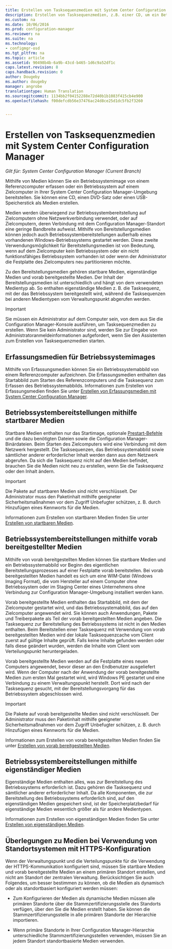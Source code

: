 ```yaml
---
title: Erstellen von Tasksequenzmedien mit System Center Configuration Manager
description: Erstellen von Tasksequenzmedien, z.B. einer CD, um ein Betriebssystem auf einem Zielcomputer in Ihrer Configuration Manager-Umgebung bereitzustellen.
ms.custom: na
ms.date: 10/06/2016
ms.prod: configuration-manager
ms.reviewer: na
ms.suite: na
ms.technology:
- configmgr-osd
ms.tgt_pltfrm: na
ms.topic: article
ms.assetid: 90498b4b-6a9b-43cd-b465-1d6c9a52df1c
caps.latest.revision: 8
caps.handback.revision: 0
author: Dougeby
ms.author: dougeby
manager: angrobe
translationtype: Human Translation
ms.sourcegitcommit: 1134bb2f04152288e72d40b1b1083f415cb4e900
ms.openlocfilehash: f00defcdb56e37476ac24d8ce25d1dc5fb2f3260


---
```

# <a name="create-task-sequence-media-with-system-center-configuration-manager"></a>Erstellen von Tasksequenzmedien mit System Center Configuration Manager

*Gilt für: System Center Configuration Manager (Current Branch)*

Mithilfe von Medien können Sie ein Betriebssystemimage von einem Referenzcomputer erfassen oder ein Betriebssystem auf einem Zielcomputer in Ihrer System Center Configuration Manager-Umgebung bereitstellen. Sie können eine CD, einen DVD-Satz oder einen USB-Speicherstick als Medien erstellen.  

 Medien werden überwiegend zur Betriebssystembereitstellung auf Zielcomputern ohne Netzwerkverbindung verwendet, oder auf Zielcomputern, deren Verbindung mit dem Configuration Manager-Standort eine geringe Bandbreite aufweist. Mithilfe von Bereitstellungsmedien können jedoch auch Betriebssystembereitstellungen außerhalb eines vorhandenen Windows-Betriebssystems gestartet werden. Diese zweite Verwendungsmöglichkeit für Bereitstellungsmedien ist von Bedeutung, wenn auf dem Zielcomputer kein Betriebssystem oder ein nicht funktionsfähiges Betriebssystem vorhanden ist oder wenn der Administrator die Festplatte des Zielcomputers neu partitionieren möchte.  

 Zu den Bereitstellungsmedien gehören startbare Medien, eigenständige Medien und vorab bereitgestellte Medien. Der Inhalt der Bereitstellungsmedien ist unterschiedlich und hängt von dem verwendeten Medientyp ab. So enthalten eigenständige Medien z. B. die Tasksequenz, mit der das Betriebssystem bereitgestellt wird, während die Tasksequenzen bei anderen Medientypen vom Verwaltungspunkt abgerufen werden.  

> [!IMPORTANT]  
>  Sie müssen ein Administrator auf dem Computer sein, von dem aus Sie die Configuration Manager-Konsole ausführen, um Tasksequenzmedien zu erstellen. Wenn Sie kein Administrator sind, werden Sie zur Eingabe von Administratoranmeldeinformationen aufgefordert, wenn Sie den Assistenten zum Erstellen von Tasksequenzmedien starten.  

##  <a name="a-namebkmkplancapturemediaa-capture-media-for-operating-system-images"></a><a name="BKMK_PlanCaptureMedia"></a> Erfassungsmedien für Betriebssystemimages  
 Mithilfe von Erfassungsmedien können Sie ein Betriebssystemabbild von einem Referenzcomputer aufzeichnen. Die Erfassungsmedien enthalten das Startabbild zum Starten des Referenzcomputers und die Tasksequenz zum Erfassen des Betriebssystemabbilds. Informationen zum Erstellen von Erfassungsmedien finden Sie unter [Erstellen von Erfassungsmedien mit System Center Configuration Manager](create-capture-media.md).  

##  <a name="a-namebkmkplanbootablemediaa-bootable-media-operating-system-deployments"></a><a name="BKMK_PlanBootableMedia"></a> Betriebssystembereitstellungen mithilfe startbarer Medien  
 Startbare Medien enthalten nur das Startimage, optionale [Prestart-Befehle](../understand/prestart-commands-for-task-sequence-media.md) und die dazu benötigten Dateien sowie die Configuration Manager-Binärdateien. Beim Starten des Zielcomputers wird eine Verbindung mit dem Netzwerk hergestellt. Die Tasksequenzen, das Betriebssystemabbild sowie sämtlicher anderer erforderlicher Inhalt werden dann aus dem Netzwerk abgerufen. Da sich die Tasksequenz nicht auf den Medien befindet, brauchen Sie die Medien nicht neu zu erstellen, wenn Sie die Tasksequenz oder den Inhalt ändern.  

> [!IMPORTANT]  
>  Die Pakete auf startbaren Medien sind nicht verschlüsselt. Der Administrator muss den Paketinhalt mithilfe geeigneter Sicherheitsmaßnahmen vor dem Zugriff Unbefugter schützen, z. B. durch Hinzufügen eines Kennworts für die Medien.  

 Informationen zum Erstellen von startbaren Medien finden Sie unter [Erstellen von startbaren Medien](create-bootable-media.md).  

##  <a name="a-namebkmkplanprestagedmediaa-prestaged-media-operating-system-deployments"></a><a name="BKMK_PlanPrestagedMedia"></a> Betriebssystembereitstellungen mithilfe vorab bereitgestellter Medien  
 Mithilfe von vorab bereitgestellten Medien können Sie startbare Medien und ein Betriebssystemabbild vor Beginn des eigentlichen Bereitstellungsprozesses auf einer Festplatte vorab bereitstellen. Bei vorab bereitgestellten Medien handelt es sich um eine WIM-Datei (Windows Imaging Format), die vom Hersteller auf einem Computer ohne Betriebssystem oder im Staging Center eines Unternehmens ohne Verbindung zur Configuration Manager-Umgebung installiert werden kann.  

 Vorab bereitgestellte Medien enthalten das Startabbild, mit dem der Zielcomputer gestartet wird, und das Betriebssystemabbild, das auf den Zielcomputer angewendet wird. Sie können auch Anwendungen, Pakete und Treiberpakete als Teil der vorab bereitgestellten Medien angeben. Die Tasksequenz zur Bereitstellung des Betriebssystems ist nicht in den Medien enthalten. Beim Bereitstellen einer Tasksequenz mit Verwendung von vorab bereitgestellten Medien wird der lokale Tasksequenzcache vom Client zuerst auf gültige Inhalte geprüft. Falls keine Inhalte gefunden werden oder falls diese geändert wurden, werden die Inhalte vom Client vom Verteilungspunkt heruntergeladen.  

 Vorab bereitgestellte Medien werden auf die Festplatte eines neuen Computers angewendet, bevor dieser an den Endbenutzer ausgeliefert wird. Wenn der Computer nach der Anwendung der vorab bereitgestellte Medien zum ersten Mal gestartet wird, wird Windows PE gestartet und eine Verbindung zu einem Verwaltungspunkt herstellt. Dort wird nach der Tasksequenz gesucht, mit der Bereitstellungsvorgang für das Betriebssystem abgeschlossen wird.  

> [!IMPORTANT]  
>  Die Pakete auf vorab bereitgestellte Medien sind nicht verschlüsselt. Der Administrator muss den Paketinhalt mithilfe geeigneter Sicherheitsmaßnahmen vor dem Zugriff Unbefugter schützen, z. B. durch Hinzufügen eines Kennworts für die Medien.  

 Informationen zum Erstellen von vorab bereitgestellten Medien finden Sie unter [Erstellen von vorab bereitgestellten Medien](create-prestaged-media.md).  

##  <a name="a-namebkmkplanstandalonemediaa-stand-alone-media-operating-system-deployments"></a><a name="BKMK_PlanStandaloneMedia"></a> Betriebssystembereitstellungen mithilfe eigenständiger Medien  
 Eigenständige Medien enthalten alles, was zur Bereitstellung des Betriebssystems erforderlich ist. Dazu gehören die Tasksequenz und sämtlicher anderer erforderlicher Inhalt. Da alle Komponenten, die zur Bereitstellung des Betriebssystems erforderlich sind, auf den eigenständigen Medien gespeichert sind, ist der Speicherplatzbedarf für eigenständige Medien wesentlich größer als für andere Medientypen.  

 Informationen zum Erstellen von eigenständigen Medien finden Sie unter [Erstellen von eigenständigen Medien](create-stand-alone-media.md).  

## <a name="media-considerations-when-using-site-systems-configured-for-https"></a>Überlegungen zu Medien bei Verwendung von Standortsystemen mit HTTPS-Konfiguration  
 Wenn der Verwaltungspunkt und die Verteilungspunkte für die Verwendung der HTTPS-Kommunikation konfiguriert sind, müssen Sie startbare Medien und vorab bereitgestellte Medien an einem primären Standort erstellen, und nicht am Standort der zentralen Verwaltung. Berücksichtigen Sie auch Folgendes, um besser bestimmen zu können, ob die Medien als dynamisch oder als standortbasiert konfiguriert werden müssen:  

-   Zum Konfigurieren der Medien als dynamische Medien müssen alle primären Standorte über die Stammzertifizierungsstelle des Standorts verfügen, über den Sie die Medien erstellt haben. Sie können die Stammzertifizierungsstelle in alle primären Standorte der Hierarchie importieren.  

-   Wenn primäre Standorte in Ihrer Configuration Manager-Hierarchie unterschiedliche Stammzertifizierungsstellen verwenden, müssen Sie an jedem Standort standortbasierte Medien verwenden.  



<!--HONumber=Nov16_HO1-->


